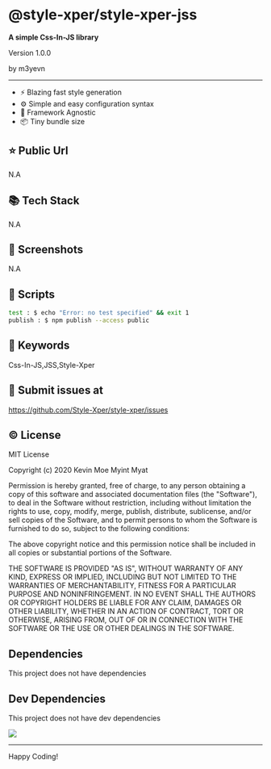 # @style-xper/style-xper-jss

**A simple Css-In-JS library**

<p>Version 1.0.0</p>
<p>by m3yevn</p>

<hr/>

 - ⚡ Blazing fast style generation
 - ⚙️ Simple and easy configuration syntax
 - 🦾 Framework Agnostic
 - 📦 Tiny bundle size




## ⭐ Public Url

N.A

## 📚 Tech Stack

N.A

## 📸 Screenshots

N.A

## 📜 Scripts

```sh
test : $ echo "Error: no test specified" && exit 1
publish : $ npm publish --access public

```

## 🔑 Keywords

Css-In-JS,JSS,Style-Xper

## 👾 Submit issues at

https://github.com/Style-Xper/style-xper/issues

## ©️ License

MIT License

Copyright (c) 2020 Kevin Moe Myint Myat

Permission is hereby granted, free of charge, to any person obtaining a copy
of this software and associated documentation files (the &quot;Software&quot;), to deal
in the Software without restriction, including without limitation the rights
to use, copy, modify, merge, publish, distribute, sublicense, and/or sell
copies of the Software, and to permit persons to whom the Software is
furnished to do so, subject to the following conditions:

The above copyright notice and this permission notice shall be included in all
copies or substantial portions of the Software.

THE SOFTWARE IS PROVIDED &quot;AS IS&quot;, WITHOUT WARRANTY OF ANY KIND, EXPRESS OR
IMPLIED, INCLUDING BUT NOT LIMITED TO THE WARRANTIES OF MERCHANTABILITY,
FITNESS FOR A PARTICULAR PURPOSE AND NONINFRINGEMENT. IN NO EVENT SHALL THE
AUTHORS OR COPYRIGHT HOLDERS BE LIABLE FOR ANY CLAIM, DAMAGES OR OTHER
LIABILITY, WHETHER IN AN ACTION OF CONTRACT, TORT OR OTHERWISE, ARISING FROM,
OUT OF OR IN CONNECTION WITH THE SOFTWARE OR THE USE OR OTHER DEALINGS IN THE
SOFTWARE.

## Dependencies

This project does not have dependencies

## Dev Dependencies

This project does not have dev dependencies

<img src="https://cdn.dribbble.com/users/2401141/screenshots/5487982/developers-gif-showcase.gif"/>

<hr/>
Happy Coding!
